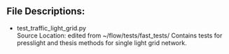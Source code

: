 ## File Descriptions:

- test_traffic_light_grid.py\
  Source Location: edited from ~/flow/tests/fast_tests/
  Contains tests for presslight and thesis methods for single light grid network.
